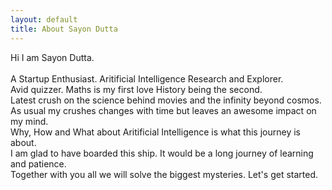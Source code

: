 ```yaml
---
layout: default
title: About Sayon Dutta
---
```


Hi I am Sayon Dutta.<br/>
<br/>
A Startup Enthusiast. Aritificial Intelligence Research and Explorer.<br/>
Avid quizzer. Maths is my first love History being the second.<br/>
Latest crush on the science behind movies and the infinity beyond cosmos.<br/>
As usual my crushes changes with time but leaves an awesome impact on my mind.<br/>
Why, How and What about Aritificial Intelligence is what this journey is about.<br/>
I am glad to have boarded this ship. It would be a long journey of learning and patience.<br/>
Together with you all we will solve the biggest mysteries. Let's get started.<br/>